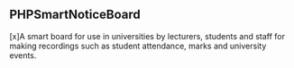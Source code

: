 ## PHPSmartNoticeBoard

[x]A smart board for use in universities by lecturers, students and staff for making recordings such as student attendance, marks and university events.
